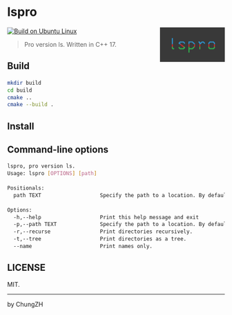 # lspro

<img align="right" src="assets/lsp-logo.png" width="150"/>

[![Build on Ubuntu Linux](https://github.com/ChungZH/lspro/actions/workflows/build-ubuntu-linux.yml/badge.svg)](https://github.com/ChungZH/lspro/actions/workflows/build-ubuntu-linux.yml)

> Pro version ls. Written in C++ 17.

## Build

```bash
mkdir build
cd build
cmake .. 
cmake --build .
```

## Install

## Command-line options

```bash
lspro, pro version ls.
Usage: lspro [OPTIONS] [path]

Positionals:
  path TEXT                   Specify the path to a location. By default, it is the current directory (.).

Options:
  -h,--help                   Print this help message and exit
  -p,--path TEXT              Specify the path to a location. By default, it is the current directory (.).
  -r,--recurse                Print directories recursively.
  -t,--tree                   Print directories as a tree.
  --name                      Print names only.
```

## LICENSE

MIT.

------

by ChungZH
